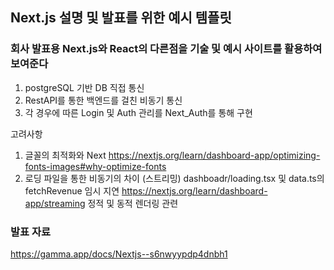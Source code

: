 ## Next.js 설명 및 발표를 위한 예시 템플릿

### 회사 발표용 Next.js와 React의 다른점을 기술 및 예시 사이트를 활용하여 보여준다

1. postgreSQL 기반 DB 직접 통신
2. RestAPI를 통한 백엔드를 걸친 비동기 통신
3. 각 경우에 따른 Login 및 Auth 관리를 Next_Auth를 통해 구현

고려사항

1. 글꼴의 최적화와 Next
   https://nextjs.org/learn/dashboard-app/optimizing-fonts-images#why-optimize-fonts
2. 로딩 파일을 통한 비동기의 차이 (스트리밍)
   dashboadr/loading.tsx 및 data.ts의 fetchRevenue 임시 지연
   https://nextjs.org/learn/dashboard-app/streaming
   정적 및 동적 렌더링 관련


### 발표 자료

https://gamma.app/docs/Nextjs--s6nwyypdp4dnbh1
